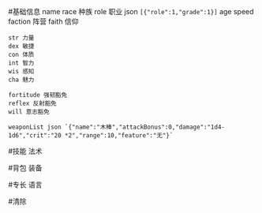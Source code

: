 #基础信息
	name
	race 种族
	role 职业 json `[{"role":1,"grade":1}]`
	age
	speed
	faction 阵营
	faith 信仰

	str 力量
	dex 敏捷
	con 体质
	int 智力
	wis 感知
	cha 魅力

	fortitude 强韧豁免
	reflex 反射豁免
	will 意志豁免
	
	weaponList json `{"name":"木棒","attackBonus":0,"damage":"1d4-1d6","crit":"20 *2","range":10,"feature":"无"}`
#技能 法术

#背包 装备
	
#专长 语言 

#清除﻿